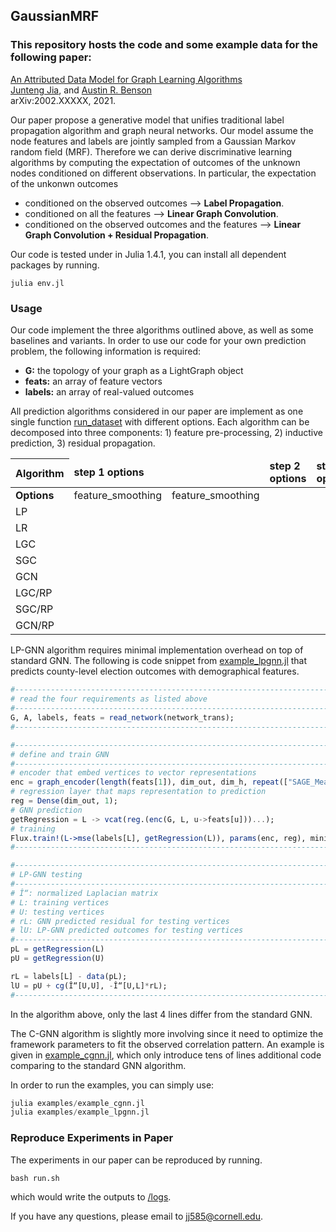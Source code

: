 ## GaussianMRF

### This repository hosts the code and some example data for the following paper:  
[An Attributed Data Model for Graph Learning Algorithms](https://arxiv.org/abs/2002.XXXXX)  
[Junteng Jia](https://000justin000.github.io/), and [Austin R. Benson](https://www.cs.cornell.edu/~arb/)  
arXiv:2002.XXXXX, 2021.

Our paper propose a generative model that unifies traditional label propagation algorithm and graph neural networks. Our model assume the node features and labels are jointly sampled from a Gaussian Markov random field (MRF). Therefore we can derive discriminative learning algorithms by computing the expectation of outcomes of the unknown nodes conditioned on different observations. In particular, the expectation of the unkonwn outcomes
- conditioned on the observed outcomes ⟶ **Label Propagation**.
- conditioned on all the features ⟶ **Linear Graph Convolution**.
- conditioned on the observed outcomes and the features ⟶ **Linear Graph Convolution + Residual Propagation**.

Our code is tested under in Julia 1.4.1, you can install all dependent packages by running.
```
julia env.jl
```

### Usage
Our code implement the three algorithms outlined above, as well as some baselines and variants. In order to use our code for your own prediction problem, the following information is required:
- **G:** the topology of your graph as a LightGraph object 
- **feats:** an array of feature vectors
- **labels:** an array of real-valued outcomes

All prediction algorithms considered in our paper are implement as one single function [run_dataset](predict.jl#L18) with different options. Each algorithm can be decomposed into three components: 1) feature pre-processing, 2) inductive prediction, 3) residual propagation. 

| **Algorithm** <td colspan=3>**step 1 options** <td colspan=3>**step 2 options** <td colspan=3>**step 3 options**|
|-
|**Options** <td colspan=1>feature_smoothing <td colspan=1>feature_smoothing |   |  
|LP            |   |   |   |
|LR       |   |   |   |
|LGC      |   |   |   |
|SGC      |   |   |   |
|GCN      |   |   |   |
|LGC/RP   |   |   |   |
|SGC/RP   |   |   |   |
|GCN/RP   |   |   |   |


LP-GNN algorithm requires minimal implementation overhead on top of standard GNN. The following is code snippet from [example_lpgnn.jl](examples/example_lpgnn.jl#L18) that predicts county-level election outcomes with demographical features.
```julia
#---------------------------------------------------------------------------------------------
# read the four requirements as listed above
#---------------------------------------------------------------------------------------------
G, A, labels, feats = read_network(network_trans);
#---------------------------------------------------------------------------------------------

#---------------------------------------------------------------------------------------------
# define and train GNN
#---------------------------------------------------------------------------------------------
# encoder that embed vertices to vector representations
enc = graph_encoder(length(feats[1]), dim_out, dim_h, repeat(["SAGE_Mean"], 2); Ïƒ=relu);
# regression layer that maps representation to prediction
reg = Dense(dim_out, 1); 
# GNN prediction 
getRegression = L -> vcat(reg.(enc(G, L, u->feats[u]))...);
# training
Flux.train!(L->mse(labels[L], getRegression(L)), params(enc, reg), mini_batches, ADAM(0.001));
#---------------------------------------------------------------------------------------------

#---------------------------------------------------------------------------------------------
# LP-GNN testing
#---------------------------------------------------------------------------------------------
# Î“: normalized Laplacian matrix
# L: training vertices
# U: testing vertices
# rL: GNN predicted residual for testing vertices
# lU: LP-GNN predicted outcomes for testing vertices
#---------------------------------------------------------------------------------------------
pL = getRegression(L)
pU = getRegression(U)

rL = labels[L] - data(pL);
lU = pU + cg(Î“[U,U], -Î“[U,L]*rL);
#---------------------------------------------------------------------------------------------
```
In the algorithm above, only the last 4 lines differ from the standard GNN.

The C-GNN algorithm is slightly more involving since it need to optimize the framework parameters to fit the observed correlation pattern. An example is given in [example_cgnn.jl](examples/example_cgnn.jl), which only introduce tens of lines additional code comparing to the standard GNN algorithm.

In order to run the examples, you can simply use:
```julia
julia examples/example_cgnn.jl
julia examples/example_lpgnn.jl
```


### Reproduce Experiments in Paper
The experiments in our paper can be reproduced by running.
```
bash run.sh
```
which would write the outputs to [/logs](/logs).

If you have any questions, please email to [jj585@cornell.edu](mailto:jj585@cornell.edu).
